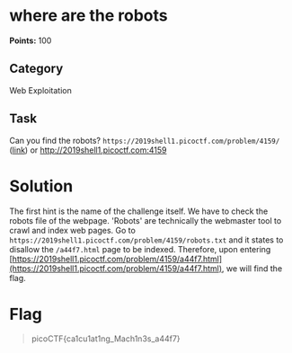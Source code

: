 # where are the robots
**Points:** 100

## Category
Web Exploitation

## Task
Can you find the robots? `https://2019shell1.picoctf.com/problem/4159/` ([link](https://2019shell1.picoctf.com/problem/4159/)) or http://2019shell1.picoctf.com:4159

# Solution
The first hint is the name of the challenge itself. We have to check the robots file of the webpage. 'Robots' are technically the webmaster tool to crawl and index web pages. Go to `https://2019shell1.picoctf.com/problem/4159/robots.txt` and it states to disallow the `/a44f7.html` page to be indexed. Therefore, upon entering [https://2019shell1.picoctf.com/problem/4159/a44f7.html](https://2019shell1.picoctf.com/problem/4159/a44f7.html), we will find the flag.

# Flag
>  picoCTF{ca1cu1at1ng_Mach1n3s_a44f7}
